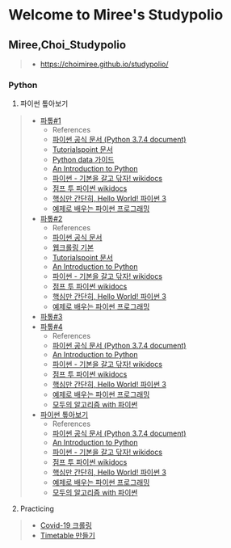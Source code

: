 # Welcome to Miree's Studypolio
## Miree,Choi_Studypolio
>  - https://choimiree.github.io/studypolio/

### Python
1. 파이썬 톺아보기
>  - [파톺#1](20201011_python.html)
>    - References
>     - [파이썬 공식 문서 (Python 3.7.4 document)](https://docs.python.org/3/index.html)
>     - [Tutorialspoint 문서](https://www.tutorialspoint.com/python/)
>     - [Python data 가이드](https://ita.kaist.ac.kr/data/board/2.Python_%25EC%259E%2590%25EB%25A3%258C%25EA%25B5%25AC%25EC%25A1%25B0.pdf)
>     - [An Introduction to Python](http://tdc-www.harvard.edu/Python.pdf)
>     - [파이썬 - 기본을 갈고 닦자! wikidocs](https://wikidocs.net/book/1553)
>     - [점프 투 파이썬 wikidocs](https://wikidocs.net/book/1)
>     - [핵심만 간단히, Hello World! 파이썬 3](https://wikidocs.net/book/1657)
>     - [예제로 배우는 파이썬 프로그래밍](http://pythonstudy.xyz/)
>  - [파톺#2](20201017.html)
>    - References
>     - [파이썬 공식 문서](https://docs.python.org/3/index.html)
>     - [웹크롤링 기본](https://www.fun-coding.org/crawl_basic2.html)
>     - [Tutorialspoint 문서](https://www.tutorialspoint.com/python/)
>     - [An Introduction to Python](http://tdc-www.harvard.edu/Python.pdf)
>     - [파이썬 - 기본을 갈고 닦자! wikidocs](https://wikidocs.net/book/1553)
>     - [점프 투 파이썬 wikidocs](https://wikidocs.net/book/1)
>     - [핵심만 간단히, Hello World! 파이썬 3](https://wikidocs.net/book/1657)
>     - [예제로 배우는 파이썬 프로그래밍](http://pythonstudy.xyz/)
>  - [파톺#3](20201024.html)
>  - [파톺#4](20201031.html)
>    - References
>     - [파이썬 공식 문서 (Python 3.7.4 document)](https://docs.python.org/3/index.html)
>     - [An Introduction to Python](http://tdc-www.harvard.edu/Python.pdf)
>     - [파이썬 - 기본을 갈고 닦자! wikidocs](https://wikidocs.net/book/1553)
>     - [점프 투 파이썬 wikidocs](https://wikidocs.net/book/1)
>     - [핵심만 간단히, Hello World! 파이썬 3](https://wikidocs.net/book/1657)
>     - [예제로 배우는 파이썬 프로그래밍](http://pythonstudy.xyz/)
>     - [모두의 알고리즘 with 파이썬](https://thebook.io/006935/)
>  - [파이썬 톺아보기](파이썬_톺아보기.html)
>    - References
>     - [파이썬 공식 문서 (Python 3.7.4 document)](https://docs.python.org/3/index.html)
>     - [An Introduction to Python](http://tdc-www.harvard.edu/Python.pdf)
>     - [파이썬 - 기본을 갈고 닦자! wikidocs](https://wikidocs.net/book/1553)
>     - [점프 투 파이썬 wikidocs](https://wikidocs.net/book/1)
>     - [핵심만 간단히, Hello World! 파이썬 3](https://wikidocs.net/book/1657)
>     - [예제로 배우는 파이썬 프로그래밍](http://pythonstudy.xyz/)
>     - [모두의 알고리즘 with 파이썬](https://thebook.io/006935/)

2. Practicing
>  - [Covid-19 크롤링](covid_19.html)
>  - [Timetable 만들기](Timetable_만들기.html)
